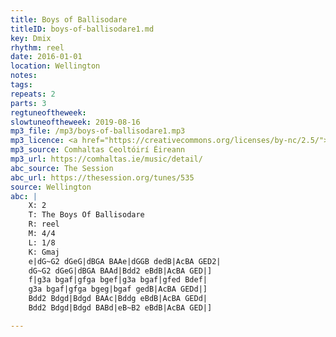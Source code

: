 ```yaml
---
title: Boys of Ballisodare
titleID: boys-of-ballisodare1.md
key: Dmix
rhythm: reel
date: 2016-01-01
location: Wellington
notes:
tags:
repeats: 2
parts: 3
regtuneoftheweek:
slowtuneoftheweek: 2019-08-16
mp3_file: /mp3/boys-of-ballisodare1.mp3
mp3_licence: <a href="https://creativecommons.org/licenses/by-nc/2.5/">CC-BY-NC-2.5</a>
mp3_source: Comhaltas Ceoltóirí Éireann
mp3_url: https://comhaltas.ie/music/detail/
abc_source: The Session
abc_url: https://thesession.org/tunes/535
source: Wellington
abc: |
    X: 2
    T: The Boys Of Ballisodare
    R: reel
    M: 4/4
    L: 1/8
    K: Gmaj
    e|dG~G2 dGeG|dBGA BAAe|dGGB dedB|AcBA GED2|
    dG~G2 dGeG|dBGA BAAd|Bdd2 eBdB|AcBA GED|]
    f|g3a bgaf|gfga bgef|g3a bgaf|gfed Bdef|
    g3a bgaf|gfga bgeg|bgaf gedB|AcBA GEDd|]
    Bdd2 Bdgd|Bdgd BAAc|Bddg eBdB|AcBA GEDd|
    Bdd2 Bdgd|Bdgd BABd|eB~B2 eBdB|AcBA GED|]

---
```

